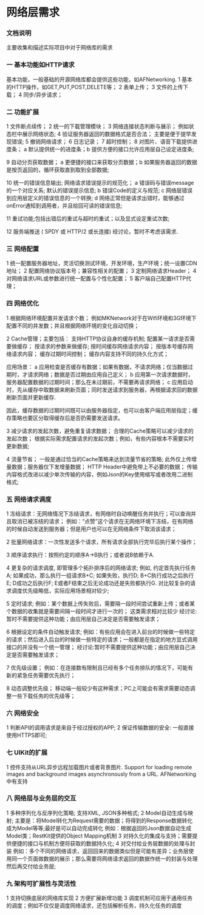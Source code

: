 # 网络层需求

### 文档说明
主要收集和描述实际项目中对于网络库的需求

### 一 基本功能如HTTP请求
基本功能，一般基础的开源网络库都会提供这些功能，如AFNetworking.
1 基本的HTTP操作，如GET,PUT,POST,DELETE等；
2 表单上传；
3 文件的上传下载；
4 同步/异步请求；

### 二 功能扩展
1 文件断点续传；
2 统一的下载管理模块；
3 网络连接状态判断与展示；
例如状态栏中展示网络状态;
4 验证服务器返回的数据格式是否合法；
主要是便于提早发现错误;
5 撤销网络请求；
6 日志记录；
7 超时控制；
8 对图片、语音下载提供进度条；
a 默认提供统一的进度条；b 提供方便的接口允许应用层自己设定进度条;

9 自动分页获取数据；
a 更便捷的接口来获取分页数据；b 如果服务器返回的数据是按页返回的，循环获取直到取到全部数据;

10 统一的错误信息输出; 网络请求错误提示的规范化；
a 错误码与错误message的一个对应关系; 默认的错误提示信息;
b 错误Code的定义与规范;
c 网络层错误到应用层定义的错误信息的一个转换;
d 网络正常但是请求出错时，能够通过onError通知到调用者，并且给回可读的错误信息;

11 重试功能;包括出错后的重试与超时的重试；以及显式设定重试次数;

12 服务端推送 ( SPDY 或 HTTP/2 或长连接)
经讨论，暂时不考虑该需求.

### 三 网络配置
1 统一配置服务器地址，灵活切换测试环境，开发环境，生产环境；统一设置CDN地址；
2 配置网络协议版本号；兼容性相关的配置；
3 定制网络请求Header；
4 对网络请求URL或参数进行统一配置与个性化配置；
5 客户端自己配置HTTP代理；

### 四 网络优化
1 根据网络环境配置并发请求个数；
例如MKNetwork对于在Wifi环境和3G环境下配置不同的并发数；并且根据网络环境的变化自动切换；

2 Cache管理；主要包括：
支持HTTP协议自身的缓存机制;
配置某一请求是否需要做缓存；
按请求的参数来做缓存;
按时间缓存网络请求内容；
按版本号缓存网络请求内容；
缓存过期时间控制；
缓存内容支持不同的持久化方式；

应用场景：
a 应用检查是否缓存有数据；如果有数据，不请求网络；仅当数据过期时，才请求网络；数据是否过期由应用自己定义；
b 应用第一次请求数据时，服务器配置数据的过期时间；那么在未过期前，不需要再请求网络；
c 应用启动时，先从缓存中取数据来刷新页面；同时发送请求到服务器，再根据请求回的数据刷新页面并更新缓存.

因此，缓存数据的过期时间既可以由服务器指定，也可以由客户端应用层指定；缓存策略也要区分取得缓存后是否扔需要发送请求。

3 减少请求的发起次数，避免重复请求数据；
合理的Cache策略可以减少请求的发起次数；
根据实际需求配置请求的发起次数；例如，有些内容根本不需要实时更新数据;

4 流量节省；
一般是通过恰当的Cache策略来达到流量节省的策略;
此外仅上传增量数据；服务器仅下发增量数据；
HTTP Header中避免带上不必要的数据；
传输内容格式改进以减少单次传输的内容，例如Json的Key使用缩写或者改用二进制格式;

### 五 网络请求调度
1 冻结请求：无网络情况下冻结请求，有网络时自动唤醒任务并执行；可以查询并且取消已被冻结的请求；
例如：“点赞”这个请求在无网络环境下冻结，在有网络的时候自动发送到服务器；但是用户也可以在无网络条件下取消该请求；

2 批量网络请求：一次性发送多个请求，所有请求全部执行完毕后执行某个操作；

3 顺序请求执行：按照约定的顺序A->B执行；或者说B依赖于A.

4 更复杂的请求调度, 即管理多个拓扑排序后的网络请求;
例如, 约定首先执行任务A; 如果成功，那么执行一组请求B+C; 如果失败，执行D; B+C执行成功之后执行E; D成功之后执行F; E或者F结束之后无论成功还是失败都执行G.
对比较复杂的请求调度优先级略低，实际应用场景相对较少;

5 定时请求;
例如：某个数据上传失败后，需要隔一段时间尝试重新上传；或者某个数据的收集就是需要间隔一段时间才进行一次的；
这类需求相对比较少
经讨论:暂时不需要提供这种功能；由应用层自己决定是否需要触发请求；

6 根据设定的条件自动触发请求; 
例如：有些应用会在进入前台的时候做一些特定的请求；然后进入后台的时候做一些特定的请求；一般都是在指定的地方显式调用接口的并没有一个统一管理；
经讨论:暂时不需要提供这种功能；由应用层自己决定是否需要触发请求；

7 优先级设置；
例如：在连接数有限制且已经有多个任务排队的情况下，可能有新的紧急任务需要优先执行；

8 动态调整优先级；
移动端一般较少有这种需求；PC上可能会有需求需要动态调整一些下载任务的优先级等；

### 六 网络安全
1 判断API的调用请求是来自于经过授权的APP;
2 保证传输数据的安全: 一般直接使用HTTPS即可;

### 七 UIKit的扩展
1 控件支持从URL异步远程加载图片或者背景图片.
Support for loading remote images and background images asynchronously from a URL.
AFNetworking中有支持

### 八 网络层与业务层的交互
1 多种序列化与反序列化策略; 支持XML, JSON多种格式;
2 Model自动生成与映射; 
主要是：将Model转化为Request需要的数据；将得到的Response数据转化成为Model等等;最好是可以自动完成转化
例如：根据返回的Json数据自动生成Model类；RestKit提供的Object Mapping机制
3 对持久化的集成与支持；需要提供便捷的接口与机制方便将获取的数据持久化;
4 对交付给业务层数据的处理与封装
例如：多个不同的网络请求，返回回来的数据类似但是可能有差异；业务层使用同一个页面做数据的展示；那么需要将网络请求返回的数据作统一的封装与处理然后再交付给业务层;

### 九 架构可扩展性与灵活性
1 支持切换底层的网络库实现
2 方便扩展新增功能
3 调度机制可应用于通用任务的调度；例如不仅仅是调度网络请求，还包括解析任务，持久化任务的调度